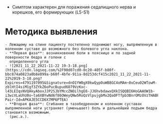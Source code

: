 - Симптом характерен для поражения седалищного нерва и корешков, его
  формирующих (L5-S1)
# Методика выявления
	- Лежащему на спине пациенту постепенно поднимают ногу, выпрямленную в коленном суставе до возможного без болевого угла наклона.
	- **Первая фаза**: возникновение боли в пояснице и по задней поверхности бедра и голени с
	  определенного угла
	- ![2021_11_22_2021-11-22 19-3-18.png](https://cdn.logseq.com/%2F90d07cd0-0c20-405f-b80f-bbc874a0823a0b8e099a-b60f-4bfe-911a-8d253dcf415c2021_11_22_2021-11-22%2019-3-18.png?Expires=4791197095&Signature=dnO1YW0gX0kwQypOuWB8GC4oMAm~0xCeu02WTowM-zblHtI4siM1gf3ZYkZ6oPucBupud6O79VzKxc-l43LEIqsNVQAkyAboxJJP2SJbYMccZNOilhgE6-JJ6hvbdawxQXkISQQBI6HoGAAOW1b-i3wiVLaUhU8o~ta6XBYwNd6f86OWeyQNw5RoQzVlpujgbMx2QaOFTfpb3BnrOMzOVzTHABF~Sytu3PYLmiKzJ8QkmYan4krh3eNAO8ajhKEvj5fnWRC3WECVlCj5QpkXbYS~A6NUVncuSCp9UDLqpLemd78Qnjk6wAmKt6MXXAo2KulVU9Fzd2x2pJPH~06jrA__&Key-Pair-Id=APKAJE5CCD6X7MP6PTEA)
	- **Вторая фаза**: Сгибание в тазобедренном и коленном суставах выпрямленной ноги устраняет (уменьшает) боль и дальнейший подъем бедра становится возможным.
	  (рис.а.).